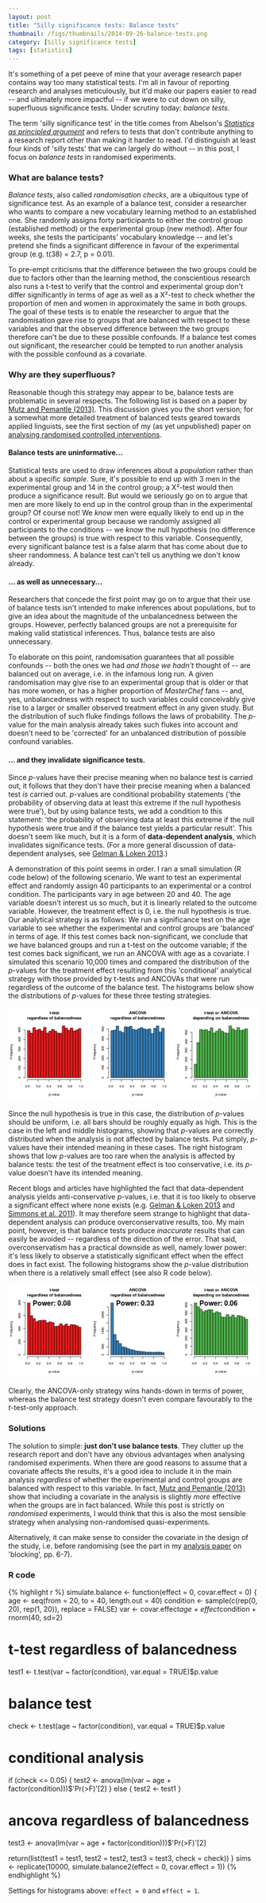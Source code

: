 ```yaml
---
layout: post
title: "Silly significance tests: Balance tests"
thumbnail: /figs/thumbnails/2014-09-26-balance-tests.png
category: [Silly significance tests]
tags: [statistics]
---
```


It's something of a pet peeve of mine that your average research paper contains way too many statistical tests.
I'm all in favour of reporting research and analyses meticulously, but it'd make our papers easier to read -- and ultimately more impactful -- if we were to cut down on silly, superfluous significance tests.
Under scrutiny today: _balance tests_.

<!--more-->

The term 'silly significance test' in the title comes from Abelson's [_Statistics as principled argument_](http://books.google.ch/books?id=TgmbosIA7N0C)
and refers to tests that don't contribute anything to a research report other than making it harder to read.
I'd distinguish at least four kinds of 'silly tests' that we can largely do without -- in this post, I focus on _balance tests_ in randomised experiments.

### What are balance tests?

_Balance tests_, also called _randomisation checks_, are a ubiquitous type of significance test.
As an example of a balance test, consider a researcher who wants to compare a new vocabulary learning method to an established one. She randomly assigns forty participants to either the control group (established method) or the experimental group (new method). After four weeks, she tests the participants' vocabulary knowledge -- and let's pretend she finds a significant difference in favour of the experimental group (e.g. t(38) = 2.7, p = 0.01).

To pre-empt criticisms that the difference between the two groups could be due to factors other than the learning method,
the conscientious research also runs a t-test to verify that the control and experimental group don't differ significantly in terms of age
as well as a Χ²-test to check whether the proportion of men and women in approximately the same in both groups.
The goal of these tests is to enable the researcher to argue that the randomisation gave rise to groups that are balanced with respect to these variables and that the observed difference between the two groups therefore can't be due to these possible confounds.
If a balance test comes out significant, the researcher could be tempted to run another analysis with the possible confound as a covariate.

### Why are they superfluous?

Reasonable though this strategy may appear to be, balance tests are problematic in several respects.
The following list is based on a paper by [Mutz and Pemantle (2013)](http://www.math.upenn.edu/~pemantle/papers/Preprints/perils.pdf).
This discussion gives you the short version;
for a somewhat more detailed treatment of balanced tests geared towards applied linguists, see the first section of my (as yet unpublished) paper on [analysing randomised controlled interventions](http://homeweb.unifr.ch/VanhoveJ/Pub/papers/Unpublished/AnalyzingRandomizedInterventions.pdf).

#### Balance tests are uninformative...
Statistical tests are used to draw inferences about a _population_ rather than about a specific _sample_.
Sure, it's possible to end up with 3 men in the experimental group and 14 in the control group; a Χ²-test would then produce a significance result.
But would we seriously go on to argue that men are more likely to end up in the control group than in the experimental group? 
Of course not!
We _know_ men were equally likely to end up in the control or experimental group because we randomly assigned all participants to the conditions -- we _know_ the null hypothesis (no difference between the groups) is true with respect to this variable.
Consequently, every significant balance test is a false alarm that has come about due to sheer randomness.
A balance test can't tell us anything we don't know already.

#### ... as well as unnecessary...
Researchers that concede the first point may go on to argue 
that their use of balance tests isn't intended to make inferences about populations,
but to give an idea about the magnitude of the unbalancedness between the groups.
However, perfectly balanced groups are not a prerequisite for making valid statistical inferences.
Thus, balance tests are also unnecessary.

To elaborate on this point, randomisation guarantees that all possible confounds -- both the ones we had _and those we hadn't_ thought of --
are balanced out on average, i.e. in the infamous long run.
A given randomisation may give rise to an experimental group that is older
or that has more women, or has a higher proportion of _MasterChef_ fans -- 
and, yes, unbalancedness with respect to such variables could conceivably give rise to a larger or smaller observed treatment effect in any given study.
But the distribution of such fluke findings follows the laws of probability.
The _p_-value for the main analysis already takes such flukes into account
and doesn't need to be 'corrected' for an unbalanced distribution of possible confound variables.

#### ... and they invalidate significance tests.

Since _p_-values have their precise meaning when no balance test is carried out, it follows that they don't have their precise meaning when a balanced test _is_ carried out.
_p_-values are conditional probability statements ('the probability of observing data at least this extreme if the null hypothesis were true'), but by using balance tests, we add a condition to this statement: 'the probability of observing data at least this extreme if the null hypothesis were true and if the balance test yields a particular result'.
This doesn't seem like much, but it is a form of **data-dependent analysis**, which invalidates significance tests. (For a more general discussion of data-dependent analyses, see [Gelman & Loken 2013](http://www.stat.columbia.edu/~gelman/research/unpublished/p_hacking.pdf).)

A demonstration of this point seems in order.
I ran a small simulation (R code below) of the following scenario.
We want to test an experimental effect and randomly assign 40 participants to an experimental or a control condition.
The participants vary in age between 20 and 40.
The age variable doesn't interest us so much, but it is linearly related to the outcome variable.
However, the treatment effect is 0, i.e. the null hypothesis is true.
Our analytical strategy is as follows:
We run a significance test on the age variable to see whether the experimental and control groups are 'balanced' in terms of age.
If this test comes back non-significant, we conclude that we have balanced groups and run a t-test on the outcome variable;
if the test comes back significant, we run an ANCOVA with age as a covariate.
I simulated this scenario 10,000 times and compared the distribution of the _p_-values for the treatment effect resulting from this 'conditional' analytical strategy with those provided by t-tests and ANCOVAs that were run regardless of the outcome of the balance test. The histograms below show the distributions of _p_-values for these three testing strategies.

![center](/figs/2014-09-26-balance-tests/unnamed-chunk-1.png) 

Since the null hypothesis is true in this case, the distribution of _p_-values should be uniform, i.e. all bars should be roughly equally as high. This is the case in the left and middle histograms, showing that _p_-values are correctly distributed when the analysis is not affected by balance tests.
Put simply, _p_-values have their intended meaning in these cases.
The right histogram shows that low _p_-values are too rare when the analysis is affected by balance tests: the test of the treatment effect is too conservative, i.e. its _p_-value doesn't have its intended meaning.

Recent blogs and articles have highlighted the fact that data-dependent analysis yields anti-conservative _p_-values, i.e. that it is too likely to observe a significant effect where none exists (e.g. [Gelman & Loken 2013](http://www.stat.columbia.edu/~gelman/research/unpublished/p_hacking.pdf) and [Simmons et al. 2011](http://papers.ssrn.com/sol3/papers.cfm?abstract_id=1850704)).
It may therefore seem strange to highlight that data-dependent analysis can produce overconservative results, too.
My main point, however, is that balance tests produce _inaccurate_ results that can easily be avoided -- regardless of the direction of the error.
That said, overconservatism has a practical downside as well, namely lower power: it's less likely to observe a statistically significant effect when the effect does in fact exist.
The following histograms show the _p_-value distribution when there is a relatively small effect (see also R code below).

![center](/figs/2014-09-26-balance-tests/unnamed-chunk-2.png) 

Clearly, the ANCOVA-only strategy wins hands-down in terms of power, whereas the balance test strategy doesn't even compare favourably to the _t_-test-only approach.

### Solutions
The solution to simple: **just don't use balance tests**.
They clutter up the research report and don't have any obvious advantages when analysing randomised experiments.
When there are good reasons to assume that a covariate affects the results, it's a good idea to include it in the main analysis _regardless_ of whether the experimental and control groups are balanced with respect to this variable.
In fact, [Mutz and Pemantle (2013)](http://www.math.upenn.edu/~pemantle/papers/Preprints/perils.pdf) show that including a covariate in the analysis is slightly _more_ effective when the groups are in fact balanced.
While this post is strictly on _randomised_ experiments, I would think that this is also the most sensible strategy when analysing non-randomised quasi-experiments.

Alternatively, it can make sense to consider the covariate in the design of the study, i.e. before randomising (see the part in my [analysis paper](http://homeweb.unifr.ch/VanhoveJ/Pub/papers/Unpublished/AnalyzingRandomizedInterventions.pdf) on 'blocking', pp. 6-7).

### R code


{% highlight r %}
simulate.balance <- function(effect = 0, covar.effect = 0) {
  age <- seq(from = 20, to = 40, length.out = 40)
  condition <- sample(c(rep(0, 20), rep(1, 20)), replace = FALSE)
  var <- covar.effect*age + effect*condition + rnorm(40, sd=2)
  
  # t-test regardless of balancedness
  test1 <- t.test(var ~ factor(condition), var.equal = TRUE)$p.value
  
  # balance test
  check <- t.test(age ~ factor(condition), var.equal = TRUE)$p.value
  # conditional analysis
  if (check <= 0.05) {
    test2 <- anova(lm(var ~ age + factor(condition)))$'Pr(>F)'[2]
  } else {
    test2 <- test1
  }
  
  # ancova regardless of balancedness
  test3 <- anova(lm(var ~ age + factor(condition)))$'Pr(>F)'[2]
  
  return(list(test1 = test1,
              test2 = test2,
              test3 = test3,
              check = check))
}
sims <- replicate(10000, simulate.balance2(effect = 0, covar.effect = 1))
{% endhighlight %}

Settings for histograms above: `effect = 0` and `effect = 1`.

